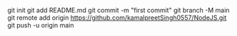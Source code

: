 git init
git add README.md
git commit -m "first commit"
git branch -M main
git remote add origin https://github.com/kamalpreetSingh0557/NodeJS.git
git push -u origin main